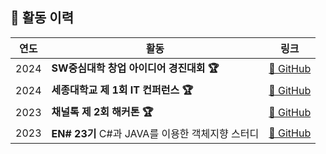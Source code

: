 ## 📌 활동 이력  

| 연도 | 활동 |  링크 |
|------|----------------------------------|------------------------------------------------------------| 
| 2024 | **SW중심대학 창업 아이디어 경진대회 🏆** |  [🔗 GitHub](https://github.com/HealthyPlate/HealthyPlate-Front) |
| 2024 | **세종대학교 제 1회 IT 컨퍼런스 🏆** | [🔗 GitHub](https://github.com/Oh-Se-A-nia/Front_End_Web) |
| 2023 | **채널톡 제 2회 해커톤 🏆** |  [🔗 GitHub](https://github.com/HACKY-TALKY-2/Team4) |
| 2023 | **EN# 23기** C#과 JAVA를 이용한 객체지향 스터디 | [🔗 GitHub](https://github.com/Ensharp-Study/Sehyun-Kim) |
 
